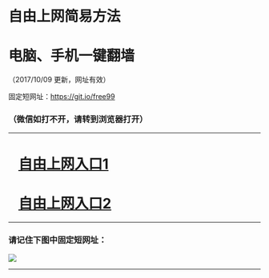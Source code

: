 ﻿# 自由上网简易方法

# 电脑、手机一键翻墙

（2017/10/09 更新，网址有效）

固定短网址：https://git.io/free99

### （微信如打不开，请转到浏览器打开）


***





# &nbsp;&nbsp; <a href="http://ft381624880.fwq-tz-1001.info/fwqtz01.html?t=100900112199 " target="_blank">自由上网入口1</a>
# &nbsp;&nbsp; <a href="http://ft1137512606.fwq-tz-1002.info/fwqtz02.html?t=10090016890 " target="_blank">自由上网入口2</a>
***

### 请记住下图中固定短网址：

<img src="https://s3-us-west-2.amazonaws.com/fwq-1001/yjfq-20170905okok.png" /> 


***

